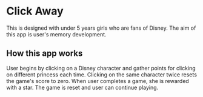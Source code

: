 # Click Away 
This is designed with under 5 years girls who are fans of Disney. The aim of this app is user's memory development.
 
## How this app works
User begins by clicking on a Disney character and gather points for clicking on different princess each time. Clicking on the 
same character twice resets the game's score to zero. When user completes a game, she is rewarded with a star. The game is reset and user can continue playing.


